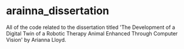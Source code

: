 # arainna_dissertation
All of the code related to the dissertation titled 'The Development of a Digital Twin of a Robotic Therapy Animal Enhanced Through Computer Vision' by Arianna Lloyd.
